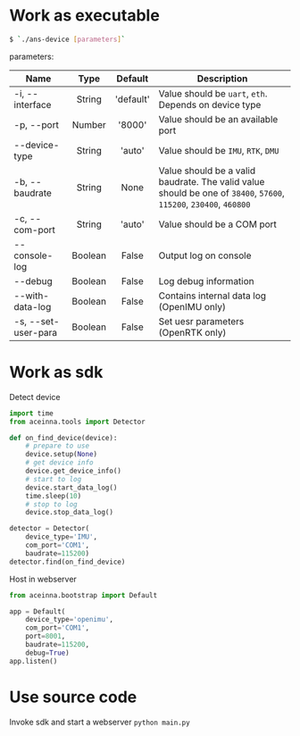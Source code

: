 # Work as executable
```bash
$ `./ans-device [parameters]`
```

parameters:

| Name | Type | Default | Description |
| - | :-: | :-: | - |
| -i, --interface | String | 'default' | Value should be `uart`, `eth`. Depends on device type |
| -p, --port | Number | '8000' | Value should be an available port |
| --device-type | String | 'auto' | Value should be `IMU`, `RTK`, `DMU` |
| -b, --baudrate | String | None | Value should be a valid baudrate. The valid value should be one of `38400`, `57600`, `115200`, `230400`, `460800` |
| -c, --com-port | String | 'auto' | Value should be a COM port |
| --console-log | Boolean | False | Output log on console |
| --debug | Boolean | False | Log debug information |
| --with-data-log | Boolean | False | Contains internal data log (OpenIMU only) |
| -s, --set-user-para | Boolean | False | Set uesr parameters (OpenRTK only) |

# Work as sdk
Detect device
```python
import time
from aceinna.tools import Detector

def on_find_device(device):
    # prepare to use
    device.setup(None)
    # get device info
    device.get_device_info()
    # start to log
    device.start_data_log()
    time.sleep(10)
    # stop to log
    device.stop_data_log()

detector = Detector(
    device_type='IMU',
    com_port='COM1',
    baudrate=115200)
detector.find(on_find_device)
```

Host in webserver 
```python
from aceinna.bootstrap import Default

app = Default(
    device_type='openimu',
    com_port='COM1',
    port=8001,
    baudrate=115200,
    debug=True)
app.listen()
```


# Use source code
Invoke sdk and start a webserver `python main.py`